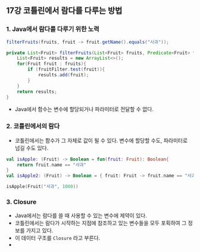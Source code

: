 ## 17강 코틀린에서 람다를 다루는 방법
### 1. Java에서 람다를 다루기 위한 노력

```java
filterFruits(fruits, fruit -> fruit.getName().equals("사과"));

private List<Fruit> filterFruits(List<Fruit> fruits, Predicate<Fruit> fruitFilter){
    List<Fruit> results = new ArrayList<>();
    for(Fruit fruit : fruits){
        if (fruitFilter.test(fruit)){
            results.add(fruit);
        }
    }
    return results;
}
```
- Java에서 함수는 변수에 할당되거나 파라미터로 전달할 수 없다.
### 2. 코틀린에서의 람다
- 코틀린에서는 함수가 그 자체로 값이 될 수 있다. 변수에 할당할 수도, 파라미터로 넘길 수도 있다.
```kotlin
val isApple: (Fruit) -> Boolean = fun(fruit: Fruit): Boolean{
    return fruit.name == "사과"
}
val isApple2: (Fruit) -> Boolean = { fruit: Fruit -> fruit.name == "사과"}

isApple(Fruit("사과", 1000))
```
### 3. Closure
- Java에서는 람다를 쓸 때 사용할 수 있는 변수에 제약이 있다.
- 코틀린에서는 람다가 시작하는 지점에 참조하고 있는 변수들을 모두 포획하여 그 정보를 가지고 있다.
- 이 데이터 구조를 `Closure` 라고 부른다.
- 
